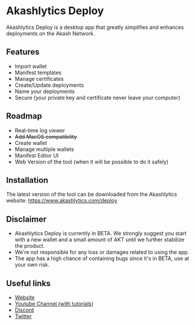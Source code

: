 
# Akashlytics Deploy
Akashlytics Deploy is a desktop app that greatly simplifies and enhances deployments on the Akash Network.

## Features
- Import wallet
- Manifest templates
- Manage certificates
- Create/Update deployments
- Name your deployments
- Secure (your private key and certificate never leave your computer)

## Roadmap

- Real-time log viewer
- ~~Add MacOS compatibility~~
- Create wallet
- Manage multiple wallets
- Manifest Editor UI
- Web Version of the tool (when it will be possible to do it safely)

## Installation
The latest version of the tool can be downloaded from the Akashlytics website:
https://www.akashlytics.com/deploy

## Disclaimer
-   Akashlytics Deploy is currently in BETA. We strongly suggest you start with a new wallet and a small amount of AKT until we further stabilize the product.
-   We're not responsible for any loss or damages related to using the app.
-   The app has a high chance of containing bugs since it's in BETA, use at your own risk.

## Useful links
- [Website](https://www.akashlytics.com/deploy)
- [Youtube Channel (with tutorials)](https://www.youtube.com/channel/UC1rgl1y8mtcQoa9R_RWO0UA)
- [Discord](https://discord.gg/dsGZzUR4yb)
- [Twitter](https://twitter.com/thereisnomax)
